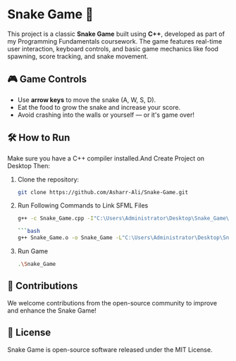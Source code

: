 # Snake Game 🐍

This project is a classic **Snake Game** built using **C++**, developed as part of my Programming Fundamentals coursework. The game features real-time user interaction, keyboard controls, and basic game mechanics like food spawning, score tracking, and snake movement.

## 🎮 Game Controls

- Use **arrow keys** to move the snake (A, W, S, D).
- Eat the food to grow the snake and increase your score.
- Avoid crashing into the walls or yourself — or it's game over!

## 🛠️ How to Run

Make sure you have a C++ compiler installed.And Create Project on Desktop Then:

1. Clone the repository:

   ```bash
   git clone https://github.com/Asharr-Ali/Snake-Game.git

2. Run Following Commands to Link SFML Files

   ```bash
   g++ -c Snake_Game.cpp -I"C:\Users\Administrator\Desktop\Snake_Game\SFML\include"

   ```bash
   g++ Snake_Game.o -o Snake_Game -L"C:\Users\Administrator\Desktop\Snake_Game\SFML\lib" -lsfml-graphics -lsfml-window -lsfml-system -lsfml-audio

3. Run Game

   ```bash
   .\Snake_Game
   
## 🤝 Contributions

We welcome contributions from the open-source community to improve and enhance the Snake Game!

## 📄 License

Snake Game is open-source software released under the MIT License.
